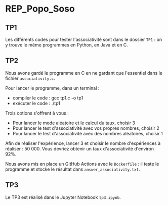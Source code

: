 # REP_Popo_Soso

## TP1 

Les différents codes pour tester l'associativité sont dans le dossier `TP1` : on y trouve le même programmes en Python, en Java et en C.

## TP2

Nous avons gardé le programme en C en ne gardant que l'essentiel dans le fichier `associativity.c`.

Pour lancer le programme, dans un terminal : 
 - compiler le code : gcc tp1.c -o tp1
 - exécuter le code : ./tp1

Trois options s'offrent à vous : 
 - Pour lancer le mode aléatoire et le calcul du taux, choisir 3
 - Pour lancer le test d'associativité avec vos propres nombres, choisir 2
 - Pour lancer le test d'associativité avec des nombres aléatoires, choisir 1

Afin de réaliser l'expérience, lancer 3 et choisir le nombre d'expériences à réaliser : 50 000.
Vous devriez obtenir un taux d'associativité d'environ 92%.

Nous avons mis en place un GitHub Actions avec le `Dockerfile` : il teste le programme et stocke le résultat dans `answer_associativity.txt`.

## TP3

Le TP3 est réalisé dans le Jupyter Notebook `tp3.ipynb`.